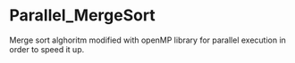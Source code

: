 # Parallel_MergeSort
Merge sort alghoritm modified with openMP library for parallel execution in order to speed it up.

